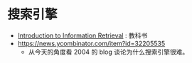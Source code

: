 # 搜索引擎
- [Introduction to Information Retrieval](https://nlp.stanford.edu/IR-book/) : 教科书
- https://news.ycombinator.com/item?id=32205535
  - 从今天的角度看 2004 的 blog 谈论为什么搜索引擎很难。
